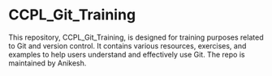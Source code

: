 # CCPL_Git_Training
This repository, CCPL_Git_Training, is designed for training purposes related to Git and version control. It contains various resources, exercises, and examples to help users understand and effectively use Git. The repo is maintained by Anikesh.
